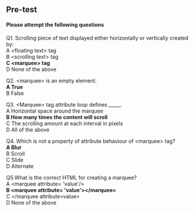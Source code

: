 ## Pre-test
#### Please attempt the following questions

Q1. Scrolling piece of text displayed either horizontally or vertically created by:<br>
A  &lt;floating text&gt; tag <br>
B   &lt;scrolling text&gt; tag <br>
<b>C   &lt;marquee&gt; tag</b> <br>
D   None of the above <br>

Q2. &lt;marquee&gt; is an empty element.<br>
<b>A  True<br></b>
B   False<br>

Q3. &lt;Marquee&gt; tag attribute loop defines _____.<br>
A  Horizontal space around the marquee<br>
<b>B  How many times the content will scroll</b><br>
C The scrolling amount at each interval in pixels<br>
D  All of the above<br>

Q4. Which is not a property of attribute behaviour of &lt;marquee&gt; tag?<br>
<b>A  Blur<br></b>
B  Scroll<br>
C  Slide<br>
D  Alternate<br>

Q5.What is the correct HTML for creating a marquee?<br>
A  &lt;marquee attribute= 'value'/&gt;<br>
<b>B  &lt;marquee attribute= 'value'&gt;&lt;/marquee&gt;<br></b>
C  &lt;/marquee attribute=value&gt;<br>
D  None of the above<br>
